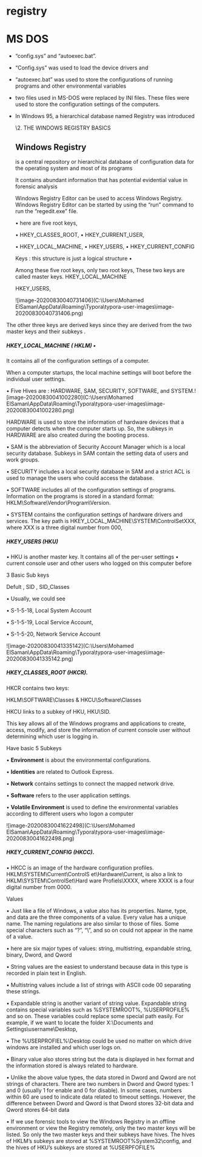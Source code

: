 # registry
# MS DOS 

- “config.sys” and “autoexec.bat”. 

- “Config.sys” was used to load the device drivers and 

- “autoexec.bat” was used to store the configurations of running programs and other environmental variables

- two files used in MS-DOS were replaced by INI files. These files were used to store the configuration settings of the computers.

- In Windows 95, a hierarchical database named Registry was introduced

  \2. THE WINDOWS REGISTRY BASICS

  ## Windows Registry 

  is a central repository or hierarchical database of configuration data for the
  operating system and most of its programs 

   It contains abundant information that has potential evidential value in forensic analysis 

  Windows Registry Editor can be used to access Windows Registry. Windows Registry Editor can be started by using the “run”
  command to run the “regedit.exe” file.

  • here are five root keys, 

  • HKEY_CLASSES_ROOT,                                  • HKEY_CURRENT_USER, 

  • HKEY_LOCAL_MACHINE,                              • HKEY_USERS,                                  • HKEY_CURRENT_CONFIG 

  Keys : this structure is just a logical structure • 

  Among these five root keys, only two root keys, These two keys are called master keys. HKEY_LOCAL_MACHINE 

  HKEY_USERS,

  ![image-20200830040731406](C:\Users\Mohamed ElSaman\AppData\Roaming\Typora\typora-user-images\image-20200830040731406.png)

The other three keys are derived keys since they are derived from the two master keys and their subkeys . 

##### HKEY_LOCAL_MACHINE ( HKLM) •

It contains all of the configuration settings of a computer. 

 When a computer startups, the local machine settings will boot before the individual user settings.

 • Five Hives are : HARDWARE, SAM, SECURITY, SOFTWARE, and  SYSTEM.![image-20200830041002280](C:\Users\Mohamed ElSaman\AppData\Roaming\Typora\typora-user-images\image-20200830041002280.png)

HARDWARE is used to store the information of hardware devices that a computer detects when the computer starts up. So, the subkeys in HARDWARE are also created during the booting process. 

• SAM is the abbreviation of Security Account Manager which is a local security database. Subkeys in SAM contain the setting data of users and work groups.

• SECURITY includes a local security database in SAM and a strict ACL is used to manage the users who could access the database. 

• SOFTWARE includes all of the configuration settings of programs. Information on the programs is stored in a standard format: HKLM\Software\Vendor\Program\Version. 

• SYSTEM contains the configuration settings of hardware drivers and services. The key path is HKEY_LOCAL_MACHINE\SYSTEM\ControlSetXXX, where XXX is a three digital number from 000,

##### HKEY_USERS (HKU) 

• HKU is another master key. It contains all of the per-user settings • current console user and other users who logged on this computer before 

 3 Basic Sub keys   

Defult  , SID  , SID_Classes

• Usually, we could see

 • S-1-5-18, Local System Account 

• S-1-5-19, Local Service Account,

 • S-1-5-20, Network Service Account

![image-20200830041335142](C:\Users\Mohamed ElSaman\AppData\Roaming\Typora\typora-user-images\image-20200830041335142.png)

##### HKEY_CLASSES_ROOT (HKCR). 

HKCR contains two keys: 

HKLM\SOFTWARE\Classes & HKCU\Software\Classes

HKCU links to a subkey of HKU, HKU\SID. 

This key allows all of the Windows programs and applications to create, access, modify, and store the information of current console user without determining which user is logging in.

 Have basic 5 Subkeys

• **Environment** is about the environmental configurations. 

• **Identities** are related to Outlook Express. 

• **Network** contains settings to connect the mapped network drive. 

• **Software** refers to the user application settings. 

• **Volatile Environment** is used to define the environmental variables according to different users who logon a computer

![image-20200830041622498](C:\Users\Mohamed ElSaman\AppData\Roaming\Typora\typora-user-images\image-20200830041622498.png)

##### HKEY_CURRENT_CONFIG (HKCC). 

• HKCC is an image of the hardware configuration profiles. HKLM\SYSTEM\Current\ControlS et\Hardware\Current, is also a link to HKLM\SYSTEM\ControlSet\Hard ware Profiels\XXXX, where XXXX is a four digital number from 0000.

Values 

• Just like a file of Windows, a value also has its properties. Name, type, and data are the three components of a value. Every value has a unique name. The naming regulations are also similar to those of files. Some special characters such as “?”, “\”, and so on could not appear in the name of a value. 

• here are six major types of values: string, multistring, expandable string, binary, Dword, and Qword

• String values are the easiest to understand because data in this type is recorded in plain text in English. 

• Multistring values include a list of strings with ASCII code 00 separating these strings. 

• Expandable string is another variant of string value. Expandable string contains special variables such as %SYSTEMROOT%, %USERPROFILE% and so on. These variables could replace some special path easily. For example, if we want to locate the folder X:\Documents and Settings\username\Desktop, 

• The %USERPROFIEL%\Desktop could be used no matter on which drive windows are installed and which user logs on.

• Binary value also stores string but the data is displayed in hex format and the information stored is always related to hardware. 

• Unlike the above value types, the data stored in Dword and Qword are not strings of characters. There are two numbers in Dword and Qword types: 1 and 0 (usually 1 for enable and 0 for disable). In some cases, numbers within 60 are used to indicate data related to timeout settings. However, the difference between Dword and Qword is that Dword stores 32-bit data and Qword stores 64-bit data

• If we use forensic tools to view the Windows Registry in an offline environment or view the Registry remotely, only the two master keys will be listed. So only the two master keys and their subkeys have hives. The hives of HKLM’s subkeys are stored at %SYSTEMROOT%System32\config, and the hives of HKU’s subkeys are stored at %USERPFOFILE%

